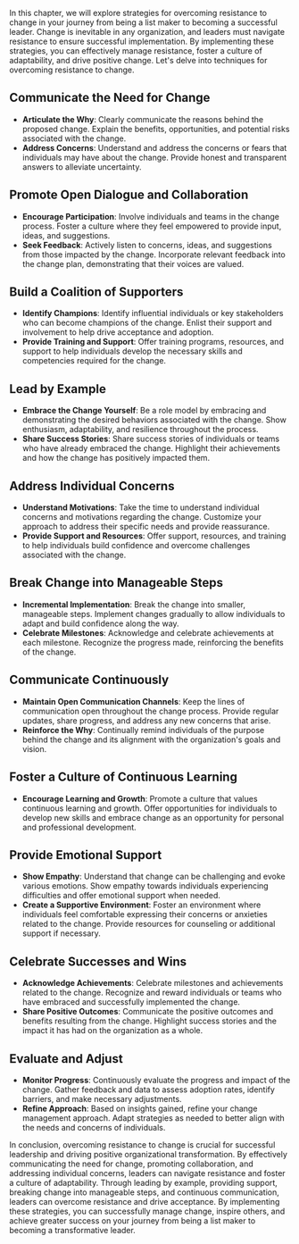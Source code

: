 
In this chapter, we will explore strategies for overcoming resistance to change in your journey from being a list maker to becoming a successful leader. Change is inevitable in any organization, and leaders must navigate resistance to ensure successful implementation. By implementing these strategies, you can effectively manage resistance, foster a culture of adaptability, and drive positive change. Let's delve into techniques for overcoming resistance to change.

Communicate the Need for Change
-------------------------------

* **Articulate the Why**: Clearly communicate the reasons behind the proposed change. Explain the benefits, opportunities, and potential risks associated with the change.
* **Address Concerns**: Understand and address the concerns or fears that individuals may have about the change. Provide honest and transparent answers to alleviate uncertainty.

Promote Open Dialogue and Collaboration
---------------------------------------

* **Encourage Participation**: Involve individuals and teams in the change process. Foster a culture where they feel empowered to provide input, ideas, and suggestions.
* **Seek Feedback**: Actively listen to concerns, ideas, and suggestions from those impacted by the change. Incorporate relevant feedback into the change plan, demonstrating that their voices are valued.

Build a Coalition of Supporters
-------------------------------

* **Identify Champions**: Identify influential individuals or key stakeholders who can become champions of the change. Enlist their support and involvement to help drive acceptance and adoption.
* **Provide Training and Support**: Offer training programs, resources, and support to help individuals develop the necessary skills and competencies required for the change.

Lead by Example
---------------

* **Embrace the Change Yourself**: Be a role model by embracing and demonstrating the desired behaviors associated with the change. Show enthusiasm, adaptability, and resilience throughout the process.
* **Share Success Stories**: Share success stories of individuals or teams who have already embraced the change. Highlight their achievements and how the change has positively impacted them.

Address Individual Concerns
---------------------------

* **Understand Motivations**: Take the time to understand individual concerns and motivations regarding the change. Customize your approach to address their specific needs and provide reassurance.
* **Provide Support and Resources**: Offer support, resources, and training to help individuals build confidence and overcome challenges associated with the change.

Break Change into Manageable Steps
----------------------------------

* **Incremental Implementation**: Break the change into smaller, manageable steps. Implement changes gradually to allow individuals to adapt and build confidence along the way.
* **Celebrate Milestones**: Acknowledge and celebrate achievements at each milestone. Recognize the progress made, reinforcing the benefits of the change.

Communicate Continuously
------------------------

* **Maintain Open Communication Channels**: Keep the lines of communication open throughout the change process. Provide regular updates, share progress, and address any new concerns that arise.
* **Reinforce the Why**: Continually remind individuals of the purpose behind the change and its alignment with the organization's goals and vision.

Foster a Culture of Continuous Learning
---------------------------------------

* **Encourage Learning and Growth**: Promote a culture that values continuous learning and growth. Offer opportunities for individuals to develop new skills and embrace change as an opportunity for personal and professional development.

Provide Emotional Support
-------------------------

* **Show Empathy**: Understand that change can be challenging and evoke various emotions. Show empathy towards individuals experiencing difficulties and offer emotional support when needed.
* **Create a Supportive Environment**: Foster an environment where individuals feel comfortable expressing their concerns or anxieties related to the change. Provide resources for counseling or additional support if necessary.

Celebrate Successes and Wins
----------------------------

* **Acknowledge Achievements**: Celebrate milestones and achievements related to the change. Recognize and reward individuals or teams who have embraced and successfully implemented the change.
* **Share Positive Outcomes**: Communicate the positive outcomes and benefits resulting from the change. Highlight success stories and the impact it has had on the organization as a whole.

Evaluate and Adjust
-------------------

* **Monitor Progress**: Continuously evaluate the progress and impact of the change. Gather feedback and data to assess adoption rates, identify barriers, and make necessary adjustments.
* **Refine Approach**: Based on insights gained, refine your change management approach. Adapt strategies as needed to better align with the needs and concerns of individuals.

In conclusion, overcoming resistance to change is crucial for successful leadership and driving positive organizational transformation. By effectively communicating the need for change, promoting collaboration, and addressing individual concerns, leaders can navigate resistance and foster a culture of adaptability. Through leading by example, providing support, breaking change into manageable steps, and continuous communication, leaders can overcome resistance and drive acceptance. By implementing these strategies, you can successfully manage change, inspire others, and achieve greater success on your journey from being a list maker to becoming a transformative leader.
